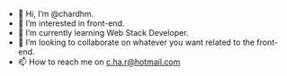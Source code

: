 - 👋 Hi, I’m @chardhm.
- 👀 I’m interested in front-end.
- 🌱 I’m currently learning Web Stack Developer.
- 💞️ I’m looking to collaborate on whatever you want related to the front-end.
- 📫 How to reach me on c.ha.r@hotmail.com
